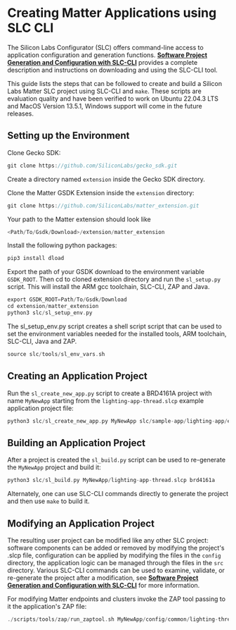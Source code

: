 # Creating Matter Applications using SLC CLI

The Silicon Labs Configurator (SLC) offers command-line access to application configuration and generation functions. [**Software Project Generation and Configuration with SLC-CLI**](https://docs.silabs.com/simplicity-studio-5-users-guide/latest/ss-5-users-guide-tools-slc-cli/) provides a complete description and instructions on downloading and using the SLC-CLI tool.

This guide lists the steps that can be followed to create and build a Silicon Labs Matter SLC project using SLC-CLI and `make`. These scripts are evaluation quality and have been verified to work on Ubuntu 22.04.3 LTS and MacOS Version 13.5.1, Windows support will come in the future releases.

## Setting up the Environment

Clone Gecko SDK:

```C
git clone https://github.com/SiliconLabs/gecko_sdk.git
```

Create a directory named `extension` inside the Gecko SDK directory.

Clone the  Matter GSDK Extension inside the `extension` directory:

```C
git clone https://github.com/SiliconLabs/matter_extension.git
```

Your path to the Matter extension should look like

```C
<Path/To/Gsdk/Download>/extension/matter_extension
```

Install the following python packages:

```C
pip3 install dload
```

Export the path of your GSDK download to the environment variable `GSDK_ROOT`. Then cd to cloned extension directory and run the `sl_setup.py` script. This will install the ARM gcc toolchain, SLC-CLI, ZAP and Java.

```C
export GSDK_ROOT=Path/To/Gsdk/Download
cd extension/matter_extension
python3 slc/sl_setup_env.py
```

The sl_setup_env.py script creates a shell script script that can be used to set the environment variables needed for the installed tools, ARM toolchain, SLC-CLI, Java and ZAP.

```C
source slc/tools/sl_env_vars.sh
```

## Creating an Application Project

Run the `sl_create_new_app.py` script to create a BRD4161A project with name `MyNewApp` starting from the `lighting-app-thread.slcp` example application project file:

```C
python3 slc/sl_create_new_app.py MyNewApp slc/sample-app/lighting-app/efr32/lighting-app-thread.slcp brd4161a
```

## Building an Application Project

After a project is created the `sl_build.py` script can be used to re-generate the `MyNewApp` project and build it:

```C
python3 slc/sl_build.py MyNewApp/lighting-app-thread.slcp brd4161a
```

Alternately, one can use SLC-CLI commands directly to generate the project and then use `make` to build it.

## Modifying an Application Project

The resulting user project can be modified like any other SLC project: software components can be added or removed by modifying the project's .slcp file, configuration can be applied by modifying the files in the `config` directory, the application logic can be managed through the files in the `src` directory. Various SLC-CLI commands can be used to examine, validate, or re-generate the project after a modification, see [**Software Project Generation and Configuration with SLC-CLI**](https://docs.silabs.com/simplicity-studio-5-users-guide/latest/ss-5-users-guide-tools-slc-cli/) for more information.

For modifying Matter endpoints and clusters invoke the ZAP tool passing to it the application's ZAP file:

```C
./scripts/tools/zap/run_zaptool.sh MyNewApp/config/common/lighting-thread-app.zap
```
